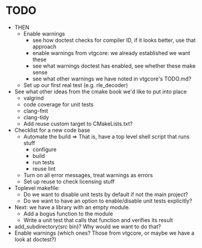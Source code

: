 <!--
SPDX-FileCopyrightText: 2024 Thomas Mathys
SPDX-License-Identifier: MIT
-->

# TODO
* THEN
  * Enable warnings
    * see how doctest checks for compiler ID, if it looks better, use that approach
    * enable warnings from vtgcore: we already established we want these
    * see what warnings doctest has enabled, see whether these make sense
    * see what other warnings we have noted in vtgcore's TODO.md?
  * Set up our first real test (e.g. rle_decoder)
* See what other ideas from the cmake book we'd like to put into place
  * valgrind
  * code coverage for unit tests
  * clang-fmt
  * clang-tidy
  * Add reuse custom target to CMakeLists.txt?
* Checklist for a new code base
  * Automate the build => That is, have a top level shell script that runs stuff
    * configure
    * build
    * run tests
    * reuse lint
  * Turn on all error messages, treat warnings as errors
  * Set up reuse to check licensing stuff
* Toplevel makefile:
  * Do we want to disable unit tests by default if not the main project?
  * Do we want to have an option to enable/disable unit tests explicitly?
* Next: we have a library with an empty module.
  * Add a bogus function to the module
  * Write a unit test that calls that function and verifies its result
* add_subdirectory(src bin)? Why would we want to do that?
* Enable warnings (which ones? Those from vtgcore, or maybe we have a look at doctest?)
